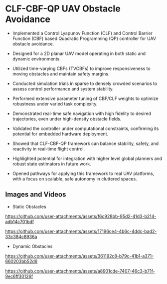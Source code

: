 # CLF-CBF-QP UAV Obstacle Avoidance 

- Implemented a Control Lyapunov Function (CLF) and Control Barrier Function (CBF) based Quadratic Programming (QP) controller for UAV obstacle avoidance.

- Designed for a 2D planar UAV model operating in both static and dynamic environments.

- Utilized time-varying CBFs (TVCBFs) to improve responsiveness to moving obstacles and maintain safety margins.

- Conducted simulation trials in sparse to densely crowded scenarios to assess control performance and system stability.

- Performed extensive parameter tuning of CBF/CLF weights to optimize robustness under varied task complexity.

- Demonstrated real-time safe navigation with high fidelity to desired trajectories, even under high-density obstacle fields.

- Validated the controller under computational constraints, confirming its potential for embedded hardware deployment.

- Showed that CLF-CBF-QP framework can balance stability, safety, and reactivity in real-time flight control.

- Highlighted potential for integration with higher level global planners and robust state estimators in future work.

- Opened pathways for applying this framework to real UAV platforms, with a focus on scalable, safe autonomy in cluttered spaces.

## Images and Videos

- Static Obstacles

https://github.com/user-attachments/assets/f6c928bb-95d2-41d3-b214-adb14c701bdf

https://github.com/user-attachments/assets/17196ce4-4b6c-4ddc-bad2-33c384c8936a

- Dynamic Obstacles

https://github.com/user-attachments/assets/361192c8-b79c-41b1-a371-660203bb52d6

https://github.com/user-attachments/assets/a8901cde-7407-46c3-b71f-9ec6ff30126f







